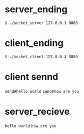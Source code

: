 # server_ending
`$ ./socket_server 127.0.0.1 8080`
# client_ending
`$ ./socket_client 127.0.0.1 8080`

# client sennd
`send#hello world`
`send#how are you`
# server_recieve
`hello world`
`how are you`
